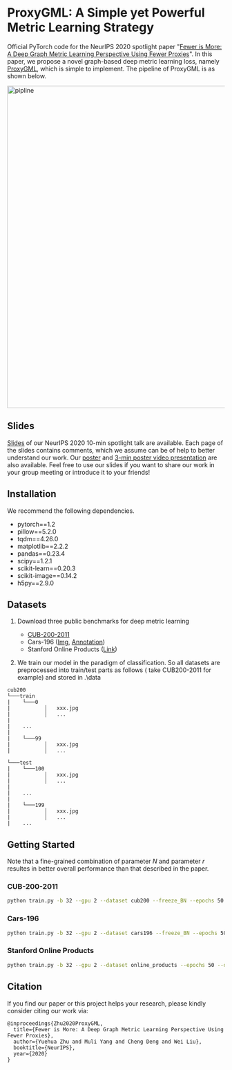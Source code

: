 # ProxyGML: A Simple yet Powerful Metric Learning Strategy
Official PyTorch code for the NeurIPS 2020 spotlight paper "[Fewer is More: A Deep Graph Metric Learning Perspective Using Fewer Proxies](https://proceedings.neurips.cc/paper/2020/hash/ce016f59ecc2366a43e1c96a4774d167-Abstract.html)". In this paper, we propose a novel graph-based deep metric learning loss, namely [ProxyGML](https://github.com/YuehuaZhu/ProxyGML/blob/main/loss/ProxyGML.py), which is simple to implement. The pipeline of ProxyGML is as shown below.

<img src="https://github.com/YuehuaZhu/ProxyGML/blob/main/net/pipline.png" width="745" alt="pipline"/> 

## Slides

[Slides](https://github.com/YuehuaZhu/ProxyGML/blob/main/SpotlightPPT.pptx) of our NeurIPS 2020 10-min spotlight talk are available. Each page of the slides contains comments, which we assume can be of help to better understand our work. Our [poster](https://github.com/YuehuaZhu/ProxyGML/blob/main/poster.pdf) and [3-min poster video presentation](https://nips.cc/virtual/2020/protected/poster_ce016f59ecc2366a43e1c96a4774d167.html) are also available. Feel free to use our slides if you want to share our work in your group meeting or introduce it to your friends!

## Installation
We recommend the following dependencies.

- pytorch==1.2
- pillow==5.2.0
- tqdm==4.26.0
- matplotlib==2.2.2
- pandas==0.23.4
- scipy==1.2.1
- scikit-learn==0.20.3
- scikit-image==0.14.2
- h5py==2.9.0

## Datasets

1. Download three public benchmarks for deep metric learning 
   - [CUB-200-2011](http://www.vision.caltech.edu/visipedia-data/CUB-200-2011/CUB_200_2011.tgz)
   - Cars-196 ([Img](http://imagenet.stanford.edu/internal/car196/car_ims.tgz), [Annotation](http://imagenet.stanford.edu/internal/car196/cars_annos.mat))
   - Stanford Online Products ([Link](https://cvgl.stanford.edu/projects/lifted_struct/))
   
2. We train our model in the paradigm of classification. So all datasets are preprocessed into train/test parts as follows ( take CUB200-2011 for example)  and stored in .\data

```
cub200                                         
└───train
|    └───0
|           │   xxx.jpg
|           │   ...
|
|    ...
|
|    └───99
|           │   xxx.jpg
|           │   ...

└───test
|    └───100
|           │   xxx.jpg
|           │   ...
|
|    ...
|
|    └───199
|           │   xxx.jpg
|           │   ...
|    ...
```

## Getting Started

Note that a fine-grained combination of parameter $N$ and parameter $r$ resultes in better overall performance than that described in the paper.

### CUB-200-2011
```bash
python train.py -b 32 --gpu 2 --dataset cub200 --freeze_BN --epochs 50 --dim 512 --r 0.05 -C 100 --N 12 --weight_lambda 0.3 --centerlr 0.03 --rate 0.1 --new_epoch_to_decay 20 40
```

### Cars-196
```bash
python train.py -b 32 --gpu 2 --dataset cars196 --freeze_BN --epochs 50 --dim 512 --r 0.05 -C 98 --N 12 --weight_lambda 0.3 --centerlr 0.03 --rate 0.1 --new_epoch_to_decay 20 40
```

### Stanford Online Products
```bash
python train.py -b 32 --gpu 2 --dataset online_products --epochs 50 --dim 512 --r 0.05 -C 11318 --N 1 --weight_lambda 0.0 --centerlr 0.3 --rate 0.1 --new_epoch_to_decay 20 40
```

## Citation

If you find our paper or this project helps your research, please kindly consider citing our work via:
```
@inproceedings{Zhu2020ProxyGML,
  title={Fewer is More: A Deep Graph Metric Learning Perspective Using Fewer Proxies},
  author={Yuehua Zhu and Muli Yang and Cheng Deng and Wei Liu},
  booktitle={NeurIPS},
  year={2020}
}
```
